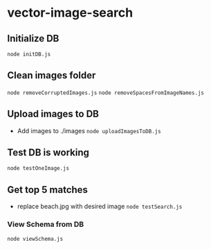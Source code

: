 # vector-image-search

## Initialize DB

`node initDB.js`

## Clean images folder

`node removeCorruptedImages.js`
`node removeSpacesFromImageNames.js`

## Upload images to DB

- Add images to ./images
  `node uploadImagesToDB.js`

## Test DB is working

`node testOneImage.js`

## Get top 5 matches

- replace beach.jpg with desired image
  `node testSearch.js`

### View Schema from DB

`node viewSchema.js`
